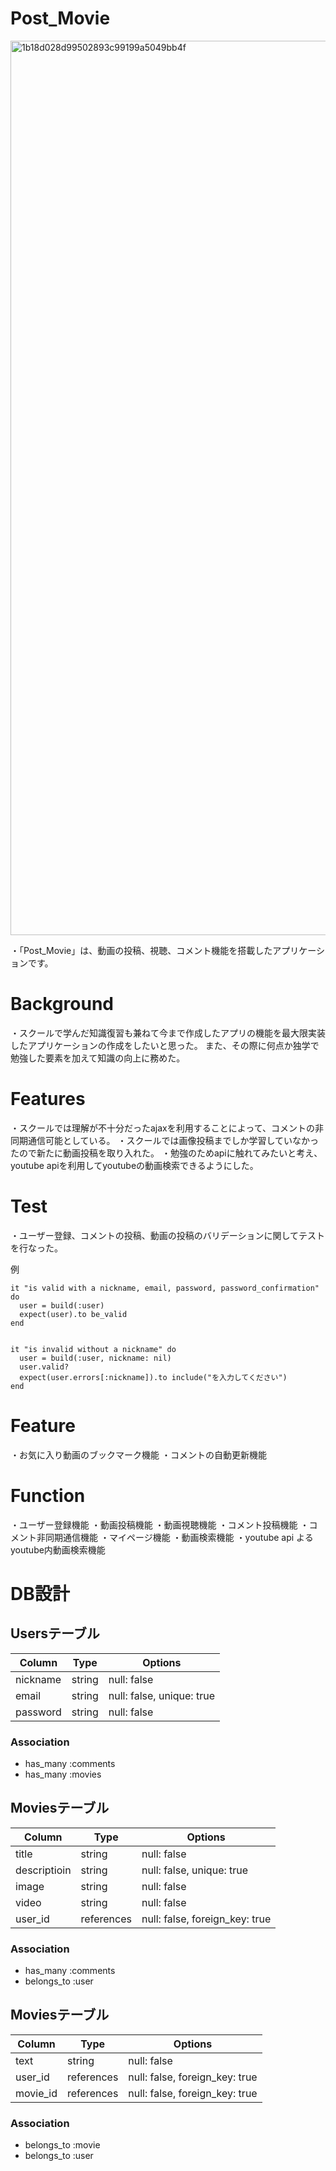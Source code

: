 # Post_Movie
<img width="1431" alt="1b18d028d99502893c99199a5049bb4f" src="https://user-images.githubusercontent.com/56996571/72153377-2ccd2c00-33f1-11ea-9a55-9328f0f6e5f4.png">



・「Post_Movie」は、動画の投稿、視聴、コメント機能を搭載したアプリケーションです。

 
# Background

・スクールで学んだ知識復習も兼ねて今まで作成したアプリの機能を最大限実装したアプリケーションの作成をしたいと思った。
また、その際に何点か独学で勉強した要素を加えて知識の向上に務めた。


 
# Features
 
・スクールでは理解が不十分だったajaxを利用することによって、コメントの非同期通信可能としている。
・スクールでは画像投稿までしか学習していなかったので新たに動画投稿を取り入れた。
・勉強のためapiに触れてみたいと考え、youtube apiを利用してyoutubeの動画検索できるようにした。

# Test
・ユーザー登録、コメントの投稿、動画の投稿のバリデーションに関してテストを行なった。


例

    it "is valid with a nickname, email, password, password_confirmation" do
      user = build(:user)
      expect(user).to be_valid
    end


    it "is invalid without a nickname" do
      user = build(:user, nickname: nil)
      user.valid?
      expect(user.errors[:nickname]).to include("を入力してください")
    end
 
# Feature
・お気に入り動画のブックマーク機能
・コメントの自動更新機能

 
# Function
 ・ユーザー登録機能
 ・動画投稿機能
 ・動画視聴機能
 ・コメント投稿機能
 ・コメント非同期通信機能
 ・マイページ機能
 ・動画検索機能
 ・youtube api よるyoutube内動画検索機能
 
# DB設計

## Usersテーブル
|Column|Type|Options|
|------|----|-------|
|nickname|string|null: false|     
|email|string|null: false, unique: true|
|password|string|null: false|

### Association
- has_many :comments
- has_many :movies

## Moviesテーブル
|Column|Type|Options|
|------|----|-------|
|title|string|null: false|     
|descriptioin|string|null: false, unique: true|
|image|string|null: false|
|video|string|null: false|
|user_id|references|null: false, foreign_key: true|


### Association
- has_many :comments
- belongs_to :user


## Moviesテーブル
|Column|Type|Options|
|------|----|-------|
|text|string|null: false|     
|user_id|references|null: false, foreign_key: true|
|movie_id|references|null: false, foreign_key: true|


### Association
- belongs_to :movie
- belongs_to :user






